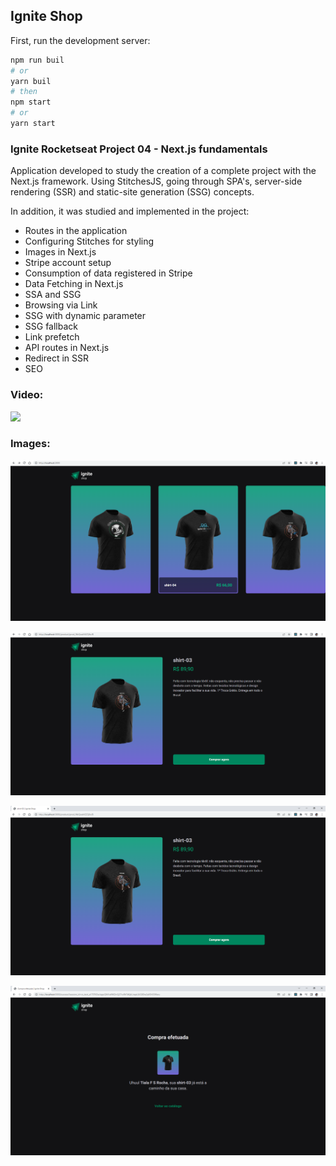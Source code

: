 ## Ignite Shop

First, run the development server:

```bash
npm run buil
# or
yarn buil
# then
npm start
# or
yarn start
```

### Ignite Rocketseat Project 04 - Next.js fundamentals

<p>
Application developed to study the creation of a complete project with the Next.js framework. Using StitchesJS, going through SPA's, server-side rendering (SSR) and static-site generation (SSG) concepts.

  In addition, it was studied and implemented in the project:
- Routes in the application
- Configuring Stitches for styling
- Images in Next.js
- Stripe account setup
- Consumption of data registered in Stripe
- Data Fetching in Next.js
- SSA and SSG
- Browsing via Link
- SSG with dynamic parameter
- SSG fallback
- Link prefetch
- API routes in Next.js
- Redirect in SSR
- SEO
</p>

### Video:
![](Ignite-shop.gif) 
</br>
### Images:
![](image01.png)

![](image02.png) 

![](image03.png)

![](image04.png) 

